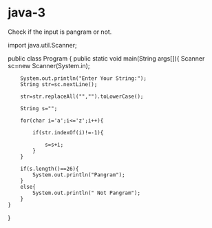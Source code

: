 # java-3
Check if the input is pangram or not.

import java.util.Scanner;

public class Program {
	public static void main(String args[]){
		Scanner sc=new Scanner(System.in);

		System.out.println("Enter Your String:");
		String str=sc.nextLine();

		str=str.replaceAll("","").toLowerCase();

		String s="";

		for(char i='a';i<='z';i++){

			if(str.indexOf(i)!=-1){

				s=s+i;
			}
		}

		if(s.length()==26){
			System.out.println("Pangram");
		}
		else{
			System.out.println(" Not Pangram");
		}
	}
}

